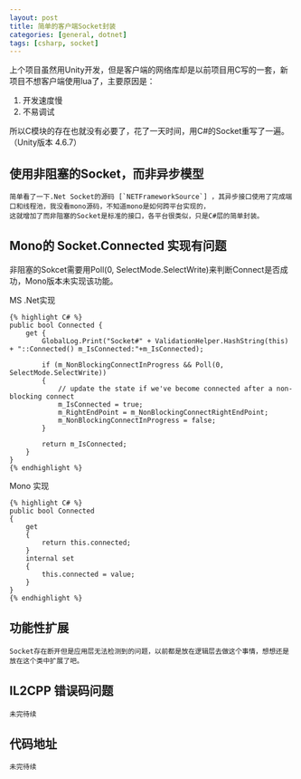 ```yaml
---
layout: post
title: 简单的客户端Socket封装
categories: [general, dotnet]
tags: [csharp, socket]
---
```


上个项目虽然用Unity开发，但是客户端的网络库却是以前项目用C写的一套，新项目不想客户端使用lua了，主要原因是：

1. 开发速度慢
1. 不易调试

所以C模块的存在也就没有必要了，花了一天时间，用C#的Socket重写了一遍。（Unity版本 4.6.7）

## 使用非阻塞的Socket，而非异步模型 ##

	简单看了一下.Net Socket的源码 [`NETFrameworkSource`] ，其异步接口使用了完成端口和线程池，我没看mono源码，不知道mono是如何跨平台实现的，
	这就增加了而非阻塞的Socket是标准的接口，各平台很类似，只是C#层的简单封装。


## Mono的 Socket.Connected 实现有问题 ##
非阻塞的Sokcet需要用Poll(0, SelectMode.SelectWrite)来判断Connect是否成功，Mono版本未实现该功能。

MS .Net实现

    {% highlight C# %}
    public bool Connected {
        get {
            GlobalLog.Print("Socket#" + ValidationHelper.HashString(this) + "::Connected() m_IsConnected:"+m_IsConnected);

            if (m_NonBlockingConnectInProgress && Poll(0, SelectMode.SelectWrite))
            {
                // update the state if we've become connected after a non-blocking connect
                m_IsConnected = true;
                m_RightEndPoint = m_NonBlockingConnectRightEndPoint;
                m_NonBlockingConnectInProgress = false;
            }

            return m_IsConnected;
        }
    }
    {% endhighlight %}

Mono 实现

    {% highlight C# %}
	public bool Connected
	{
		get
		{
			return this.connected;
		}
		internal set
		{
			this.connected = value;
		}
	}
    {% endhighlight %}	

## 功能性扩展 ##
    Socket存在断开但是应用层无法检测到的问题，以前都是放在逻辑层去做这个事情，想想还是放在这个类中扩展了吧。

## IL2CPP 错误码问题 ##
	未完待续

## 代码地址 ##
    未完待续


[`NETFrameworkSource`]: http://referencesource.microsoft.com

